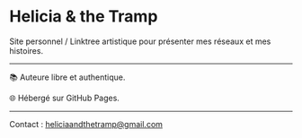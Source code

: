 # Helicia & the Tramp

Site personnel / Linktree artistique pour présenter mes réseaux et mes histoires.

---

📚 Auteure libre et authentique.

🌐 Hébergé sur GitHub Pages.

---

Contact : heliciaandthetramp@gmail.com
